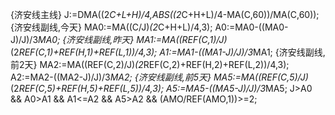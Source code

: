 {济安线主线}
J:=DMA((2*C+L+H)/4,ABS((2*C+H+L)/4-MA(C,60))/MA(C,60));
{济安线副线,今天}
MA0:=MA((C/J)*(2*C+H+L)/4,3);
A0:=MA0-((MA0-J)/J)/3*MA0;
{济安线副线,昨天}
MA1:=MA((REF(C,1)/J)*(2*REF(C,1)+REF(H,1)+REF(L,1))/4,3);
A1:=MA1-((MA1-J)/J)/3*MA1;
{济安线副线,前2天}
MA2:=MA((REF(C,2)/J)*(2*REF(C,2)+REF(H,2)+REF(L,2))/4,3);
A2:=MA2-((MA2-J)/J)/3*MA2;
{济安线副线,前5天}
MA5:=MA((REF(C,5)/J)*(2*REF(C,5)+REF(H,5)+REF(L,5))/4,3);
A5:=MA5-((MA5-J)/J)/3*MA5;
J>A0 && A0>A1 && A1<=A2 && A5>A2 && (AMO/REF(AMO,1))>=2;
